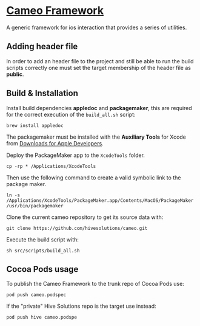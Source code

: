 # [Cameo Framework](http://cameo.hive.pt)

A generic framework for ios interaction that provides a series of utilities.

## Adding header file

In order to add an header file to the project and still be able to run the build
scripts correctly one must set the target membership of the header file as **public**.

## Build & Installation

Install build dependencies **appledoc** and **packagemaker**, this are required
for the correct execution of the `build_all.sh` script:

    brew install appledoc

The packagemaker must be installed with the **Auxiliary Tools** for Xcode from
[Downloads for Apple Developers](https://developer.apple.com/downloads).

Deploy the PackageMaker app to the `XcodeTools` folder.

    cp -rp * /Applications/XcodeTools

Then use the following command to create a valid symbolic link to the package maker.

    ln -s /Applications/XcodeTools/PackageMaker.app/Contents/MacOS/PackageMaker /usr/bin/packagemaker

Clone the current cameo repository to get its source data with:

    git clone https://github.com/hivesolutions/cameo.git

Execute the build script with:

    sh src/scripts/build_all.sh

## Cocoa Pods usage

To publish the Cameo Framework to the trunk repo of Cocoa Pods use:

    pod push cameo.podspec
    
If the "private" Hive Solutions repo is the target use instead:

    pod push hive cameo.podspe
    
